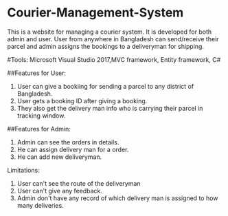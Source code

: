# Courier-Management-System
This is a website for managing a courier system. It is developed for both admin and user. User from anywhere in Bangladesh can send/receive their parcel and admin assigns the bookings to a deliveryman for shipping. 

#Tools: Microsoft Visual Studio 2017,MVC framework, Entity framework, C#

##Features for User:
1. User can give a bookiing for sending a parcel to any district of Bangladesh.
2. User gets a booking ID after giving a booking.
3. They also get the delivery man info who is carrying their parcel in tracking window. 


##Features for Admin:
1. Admin can see the orders in details.
2. He can assign delivery man for a order.
3. He can add new deliveryman.

Limitations: 
1. User can't see the route of the deliveryman
2. User can't give any feedback.
3. Admin don't have any record of which delivery man is assigned to how many deliveries. 
